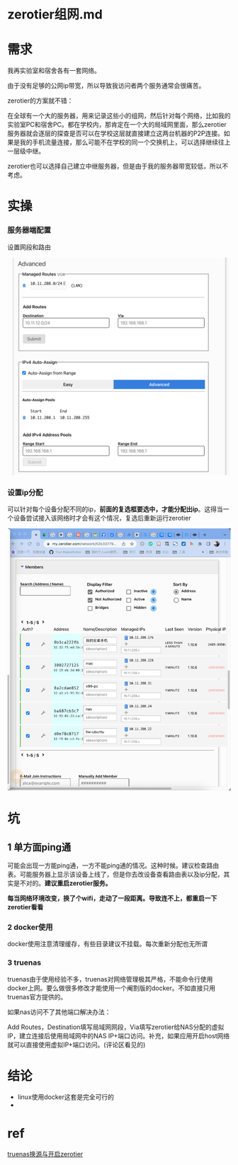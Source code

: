 # zerotier组网.md






# 需求

我再实验室和宿舍各有一套网络。

由于没有足够的公网ip带宽，所以导致我访问者两个服务通常会很痛苦。

zerotier的方案就不错：

在全球有一个大的服务器，用来记录这些小的组网，然后针对每个网络，比如我的实验室PC和宿舍PC。都在学校内，那肯定在一个大的局域网里面，那么zerotier服务器就会逐层的探查是否可以在学校这层就直接建立这两台机器的P2P连接。如果是我的手机流量连接，那么可能不在学校的同一个交换机上，可以选择继续往上一层级中继。

zerotier也可以选择自己建立中继服务器，但是由于我的服务器带宽较低，所以不考虑。





# 实操

### 服务器端配置

设置网段和路由

![refs/heads/master/image-20230620234524500](https://raw.githubusercontent.com/kengerlwl/kengerlwl.github.io/refs/heads/master/image/899a82b23714fc31a927eb619c6ba0f8/007f4cfec5c224bf911f48ed2a322ada.png)

### 设置ip分配

可以针对每个设备分配不同的ip，**前面的复选框要选中，才能分配出ip**。这得当一个设备尝试接入该网络时才会有这个情况，复选后重新运行zerotier

![refs/heads/master/image-20230620234557239](https://raw.githubusercontent.com/kengerlwl/kengerlwl.github.io/refs/heads/master/image/899a82b23714fc31a927eb619c6ba0f8/f0f95eae659a34f6c6521fd3788b6368.png)



# 坑

## 1 单方面ping通

可能会出现一方能ping通，一方不能ping通的情况。这种时候。建议检查路由表。可能服务器上显示该设备上线了，但是你去改设备查看路由表以及ip分配，其实是不对的。**建议重启zerotier服务。**

**每当网络环境改变，换了个wifi，走动了一段距离。导致连不上，都重启一下zerotier看看**



### 2 docker使用

docker使用注意清理缓存，有些目录建议不挂载。每次重新分配也无所谓



### 3 truenas

truenas由于使用经验不多，truenas对网络管理极其严格，不能命令行使用docker上网。要么做很多修改才能使用一个阉割版的docker。不如直接只用truenas官方提供的。

如果nas访问不了其他端口解决办法：

Add Routes，Destination填写局域网网段，Via填写zerotier给NAS分配的虚拟IP，建立连接后使用局域网中的NAS IP+端口访问。补充，如果应用开启host网络就可以直接使用虚拟IP+端口访问。(评论区看见的)

# 结论

- linux使用docker这套是完全可行的
- 





# ref

[truenas换源与开启zerotier](https://www.bilibili.com/video/BV1GM4y1q7xV/?spm_id_from=..top_right_bar_window_history.content.click&vd_source=56312c73bc0637fc9a7e871063e28f0f)






